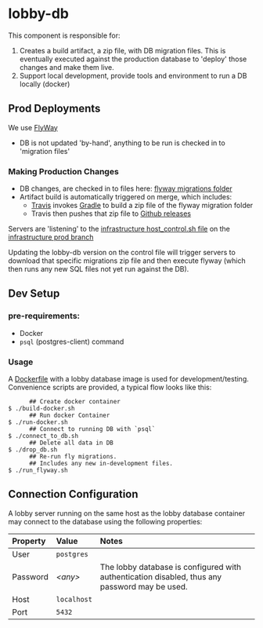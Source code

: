 # lobby-db

This component is responsible for:
1. Creates a build artifact, a zip file, with DB migration files. This is eventually executed against
   the production database to 'deploy' those changes and make them live.
2. Support local development, provide tools and environment to run a DB locally (docker)


## Prod Deployments

We use [FlyWay](https://flywaydb.org/)
  - DB is not updated 'by-hand', anything to be run is checked in to 'migration files'


### Making Production Changes
- DB changes, are checked in to files here: [flyway migrations folder](https://github.com/triplea-game/triplea/tree/master/lobby-db/src/main/resources/db/migration)
- Artifact build is automatically triggered on merge, which includes:
   - [Travis](https://github.com/triplea-game/triplea/blob/master/.travis.yml) 
     invokes [Gradle](https://github.com/triplea-game/triplea/blob/master/build.gradle) to build a zip file
     of the flyway migration folder
   - Travis then pushes that zip file to [Github releases](https://github.com/triplea-game/triplea/releases)

Servers are 'listening' to the [infrastructure host_control.sh file](https://github.com/triplea-game/infrastructure/blob/master/roles/host_control.sh)
on the  [infrastructure prod branch](https://github.com/triplea-game/infrastructure/tree/prod)
 
Updating the lobby-db version on the control file will trigger servers to download that specific
migrations zip file and then execute flyway (which then runs any new SQL files not yet run against the DB).


## Dev Setup

### pre-requirements:
- Docker
- `psql` (postgres-client) command 


### Usage

A [Dockerfile](https://github.com/triplea-game/triplea/blob/master/lobby-db/Dockerfile) 
with a lobby database image is used for development/testing. Convenience scripts are
provided, a typical flow looks like this:

```
      ## Create docker container
$ ./build-docker.sh
      ## Run docker Container
$ ./run-docker.sh
      ## Connect to running DB with `psql`
$ ./connect_to_db.sh
      ## Delete all data in DB
$ ./drop_db.sh
      ## Re-run fly migrations.
      ## Includes any new in-development files.
$ ./run_flyway.sh
```


## Connection Configuration

A lobby server running on the same host as the lobby database container may connect to the database using the following properties:

Property | Value | Notes
:-- | :-- | :--
User | `postgres` |
Password | _&lt;any&gt;_ | The lobby database is configured with authentication disabled, thus any password may be used.
Host | `localhost` |
Port | `5432` |

